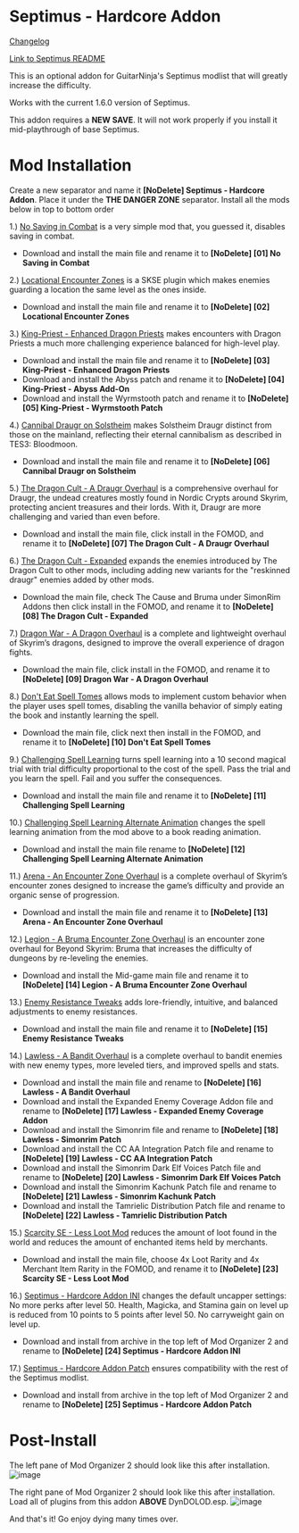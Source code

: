 # Septimus - Hardcore Addon

[Changelog](https://github.com/Ender108/SeptimusHardcoreAddon/blob/main/CHANGELOG.md)

[Link to Septimus README](https://github.com/Lost-Outpost/septimus)

This is an optional addon for GuitarNinja's Septimus modlist that will greatly increase the difficulty.

Works with the current 1.6.0 version of Septimus.

This addon requires a **NEW SAVE**. It will not work properly if you install it mid-playthrough of base Septimus.

# Mod Installation
Create a new separator and name it **[NoDelete] Septimus - Hardcore Addon**. Place it under the **THE DANGER ZONE** separator. Install all the mods below in top to bottom order

1.) [No Saving in Combat](https://www.nexusmods.com/skyrimspecialedition/mods/29914) is a very simple mod that, you guessed it, disables saving in combat.
  - Download and install the main file and rename it to **[NoDelete] [01] No Saving in Combat**

2.) [Locational Encounter Zones](https://www.nexusmods.com/skyrimspecialedition/mods/85212) is a SKSE plugin which makes enemies guarding a location the same level as the ones inside.
  - Download and install the main file and rename it to **[NoDelete] [02] Locational Encounter Zones**

3.) [King-Priest - Enhanced Dragon Priests](https://www.nexusmods.com/skyrimspecialedition/mods/59652) makes encounters with Dragon Priests a much more challenging experience balanced for high-level play. 
  - Download and install the main file and rename it to **[NoDelete] [03] King-Priest - Enhanced Dragon Priests**
  - Download and install the Abyss patch and rename it to **[NoDelete] [04] King-Priest - Abyss Add-On**
  - Download and install the Wyrmstooth patch and rename it to **[NoDelete] [05] King-Priest - Wyrmstooth Patch**

4.) [Cannibal Draugr on Solstheim](https://www.nexusmods.com/skyrimspecialedition/mods/21238) makes Solstheim Draugr distinct from those on the mainland, reflecting their eternal cannibalism as described in TES3: Bloodmoon.
  - Download and install the main file and rename it to **[NoDelete] [06] Cannibal Draugr on Solstheim**

5.) [The Dragon Cult - A Draugr Overhaul](https://www.nexusmods.com/skyrimspecialedition/mods/81422) is a comprehensive overhaul for Draugr, the undead creatures mostly found in Nordic Crypts around Skyrim, protecting ancient treasures and their lords. With it, Draugr are more challenging and varied than even before.
  - Download and install the main file, click install in the FOMOD, and rename it to **[NoDelete] [07] The Dragon Cult - A Draugr Overhaul**

6.) [The Dragon Cult - Expanded](https://www.nexusmods.com/skyrimspecialedition/mods/88174) expands the enemies introduced by The Dragon Cult to other mods, including adding new variants for the "reskinned draugr" enemies added by other mods. 
- Download the main file, check The Cause and Bruma under SimonRim Addons then click install in the FOMOD, and rename it to **[NoDelete] [08] The Dragon Cult - Expanded**

7.) [Dragon War - A Dragon Overhaul](https://www.nexusmods.com/skyrimspecialedition/mods/51310) is a complete and lightweight overhaul of Skyrim’s dragons, designed to improve the overall experience of dragon fights.
  - Download the main file, click install in the FOMOD, and rename it to **[NoDelete] [09] Dragon War - A Dragon Overhaul**

8.) [Don't Eat Spell Tomes](https://www.nexusmods.com/skyrimspecialedition/mods/43095) allows mods to implement custom behavior when the player uses spell tomes, disabling the vanilla behavior of simply eating the book and instantly learning the spell.
  - Download the main file, click next then install in the FOMOD, and rename it to **[NoDelete] [10] Don't Eat Spell Tomes**

9.) [Challenging Spell Learning](https://www.nexusmods.com/skyrimspecialedition/mods/20521) turns spell learning into a 10 second magical trial with trial difficulty proportional to the cost of the spell. Pass the trial and you learn the spell. Fail and you suffer the consequences.
  - Download and install the main file and rename it to **[NoDelete] [11] Challenging Spell Learning**
 
10.) [Challenging Spell Learning Alternate Animation](https://www.nexusmods.com/skyrimspecialedition/mods/57574) changes the spell learning animation from the mod above to a book reading animation.
  - Download and install the main file rename to **[NoDelete] [12] Challenging Spell Learning Alternate Animation**

11.) [Arena - An Encounter Zone Overhaul](https://www.nexusmods.com/skyrimspecialedition/mods/33487) is a complete overhaul of Skyrim’s encounter zones designed to increase the game’s difficulty and provide an organic sense of progression.
  - Download and install the main file and rename it to **[NoDelete] [13] Arena - An Encounter Zone Overhaul**

12.) [Legion - A Bruma Encounter Zone Overhaul](https://www.nexusmods.com/skyrimspecialedition/mods/60848) is an encounter zone overhaul for Beyond Skyrim: Bruma that increases the difficulty of dungeons by re-leveling the enemies.
 - Download and install the Mid-game main file and rename it to **[NoDelete] [14] Legion - A Bruma Encounter Zone Overhaul**

13.) [Enemy Resistance Tweaks](https://www.nexusmods.com/skyrimspecialedition/mods/59394) adds lore-friendly, intuitive, and balanced adjustments to enemy resistances.
  - Download and install the main file and rename it to **[NoDelete] [15] Enemy Resistance Tweaks**

14.) [Lawless - A Bandit Overhaul](https://www.nexusmods.com/skyrimspecialedition/mods/88080) is a complete overhaul to bandit enemies with new enemy types, more leveled tiers, and improved spells and stats.
  - Download and install the main file and rename to **[NoDelete] [16] Lawless - A Bandit Overhaul**
  - Download and install the Expanded Enemy Coverage Addon file and rename to **[NoDelete] [17] Lawless - Expanded Enemy Coverage Addon**
  - Download and install the Simonrim file and rename to **[NoDelete] [18] Lawless - Simonrim Patch**
  - Download and install the CC AA Integration Patch file and rename to **[NoDelete] [19] Lawless - CC AA Integration Patch**
  - Download and install the Simonrim Dark Elf Voices Patch file and rename to **[NoDelete] [20] Lawless - Simonrim Dark Elf Voices Patch**
  - Download and install the Simonrim Kachunk Patch file and rename to **[NoDelete] [21] Lawless - Simonrim Kachunk Patch**
  - Download and install the Tamrielic Distribution Patch file and rename to **[NoDelete] [22] Lawless - Tamrielic Distribution Patch**

15.) [Scarcity SE - Less Loot Mod](https://www.nexusmods.com/skyrimspecialedition/mods/8647) reduces the amount of loot found in the world and reduces the amount of enchanted items held by merchants.
  - Download and install the main file, choose 4x Loot Rarity and 4x Merchant Item Rarity in the FOMOD, and rename it to **[NoDelete] [23] Scarcity SE - Less Loot Mod**

16.) [Septimus - Hardcore Addon INI](https://github.com/Ender108/SeptimusHardcoreAddon/blob/main/Septimus%20-%20Hardcore%20Addon%20INI.7z) changes the default uncapper settings: No more perks after level 50. Health, Magicka, and Stamina gain on level up is reduced from 10 points to 5 points after level 50. No carryweight gain on level up.
  - Download and install from archive in the top left of Mod Organizer 2 and rename to **[NoDelete] [24] Septimus - Hardcore Addon INI**

17.) [Septimus - Hardcore Addon Patch](https://github.com/Ender108/SeptimusHardcoreAddon/blob/main/Septimus%20-%20Hardcore%20Addon%20Patch.7z) ensures compatibility with the rest of the Septimus modlist.
 - Download and install from archive in the top left of Mod Organizer 2 and rename to **[NoDelete] [25] Septimus - Hardcore Addon Patch**


# Post-Install

The left pane of Mod Organizer 2 should look like this after installation.
![image](https://user-images.githubusercontent.com/19737384/229301322-8df44eb0-500e-4bf8-b453-54fa5b853ab9.png)

The right pane of Mod Organizer 2 should look like this after installation. Load all of plugins from this addon **ABOVE** DynDOLOD.esp.
![image](https://user-images.githubusercontent.com/19737384/229301369-2e8e4d5e-e79f-4b51-a11d-7ab77be5ab77.png)

And that's it! Go enjoy dying many times over.
